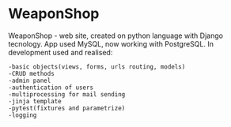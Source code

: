 # WeaponShop
WeaponShop - web site, created on python language with Django tecnology.
App used MySQL, now working with PostgreSQL.
In development used and realised:
```
-basic objects(views, forms, urls routing, models)
-CRUD methods
-admin panel
-authentication of users
-multiprocessing for mail sending
-jinja template
-pytest(fixtures and parametrize)
-logging
```
